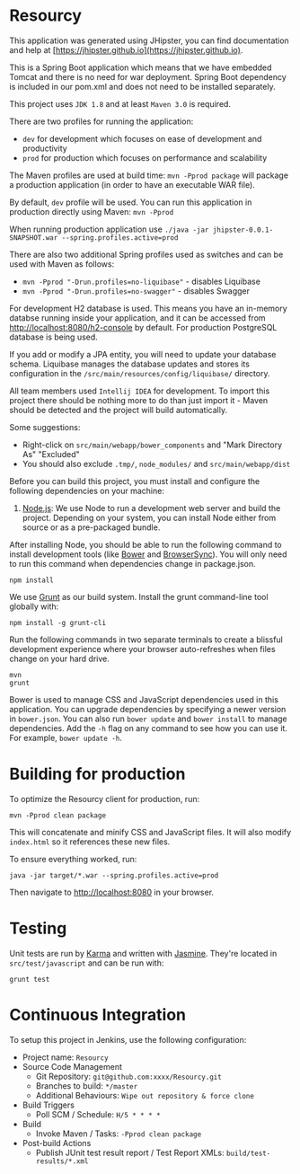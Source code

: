 # Resourcy

This application was generated using JHipster, you can find documentation and help at [https://jhipster.github.io](https://jhipster.github.io).

This is a Spring Boot application which means that we have embedded Tomcat and there is no need for war deployment. Spring Boot dependency is included in our pom.xml and does not need to be installed separately.

This project uses `JDK 1.8` and at least `Maven 3.0` is required.

There are two profiles for running the application:
* `dev` for development which focuses on ease of development and productivity
* `prod` for production which focuses on performance and scalability

The Maven profiles are used at build time: `mvn -Pprod package` will package a production application (in order to have an executable WAR file).

By default, `dev` profile will be used. You can run this application in production directly using Maven: `mvn -Pprod`

When running production application use `./java -jar jhipster-0.0.1-SNAPSHOT.war --spring.profiles.active=prod`

There are also two additional Spring profiles used as switches and can be used with Maven as follows:
* `mvn -Pprod "-Drun.profiles=no-liquibase"` - disables Liquibase
* `mvn -Pprod "-Drun.profiles=no-swagger"` - disables Swagger

For development H2 database is used. This means you have an in-memory databse running inside your application, and it can be accessed from [http://localhost:8080/h2-console](http://localhost:8080/h2-console) by default. For production PostgreSQL database is being used.

If you add or modify a JPA entity, you will need to update your database schema. Liquibase manages the database updates and stores its configuration in the `/src/main/resources/config/liquibase/` directory.

All team members used `Intellij IDEA` for development. To import this project there should be nothing more to do than just import it - Maven should be detected and the project will build automatically.

Some suggestions:
* Right-click on `src/main/webapp/bower_components` and "Mark Directory As" "Excluded"
* You should also exclude `.tmp/`, `node_modules/` and `src/main/webapp/dist`

Before you can build this project, you must install and configure the following dependencies on your machine:

1. [Node.js][]: We use Node to run a development web server and build the project.
   Depending on your system, you can install Node either from source or as a pre-packaged bundle.

After installing Node, you should be able to run the following command to install development tools (like
[Bower][] and [BrowserSync][]). You will only need to run this command when dependencies change in package.json.

    npm install

We use [Grunt][] as our build system. Install the grunt command-line tool globally with:

    npm install -g grunt-cli

Run the following commands in two separate terminals to create a blissful development experience where your browser
auto-refreshes when files change on your hard drive.

    mvn
    grunt

Bower is used to manage CSS and JavaScript dependencies used in this application. You can upgrade dependencies by
specifying a newer version in `bower.json`. You can also run `bower update` and `bower install` to manage dependencies.
Add the `-h` flag on any command to see how you can use it. For example, `bower update -h`.

# Building for production

To optimize the Resourcy client for production, run:

    mvn -Pprod clean package

This will concatenate and minify CSS and JavaScript files. It will also modify `index.html` so it references
these new files.

To ensure everything worked, run:

    java -jar target/*.war --spring.profiles.active=prod

Then navigate to [http://localhost:8080](http://localhost:8080) in your browser.

# Testing

Unit tests are run by [Karma][] and written with [Jasmine][]. They're located in `src/test/javascript` and can be run with:

    grunt test



# Continuous Integration

To setup this project in Jenkins, use the following configuration:

* Project name: `Resourcy`
* Source Code Management
    * Git Repository: `git@github.com:xxxx/Resourcy.git`
    * Branches to build: `*/master`
    * Additional Behaviours: `Wipe out repository & force clone`
* Build Triggers
    * Poll SCM / Schedule: `H/5 * * * *`
* Build
    * Invoke Maven / Tasks: `-Pprod clean package`
* Post-build Actions
    * Publish JUnit test result report / Test Report XMLs: `build/test-results/*.xml`

[JHipster]: https://jhipster.github.io/
[Node.js]: https://nodejs.org/
[Bower]: http://bower.io/
[Grunt]: http://gruntjs.com/
[BrowserSync]: http://www.browsersync.io/
[Karma]: http://karma-runner.github.io/
[Jasmine]: http://jasmine.github.io/2.0/introduction.html
[Protractor]: https://angular.github.io/protractor/
